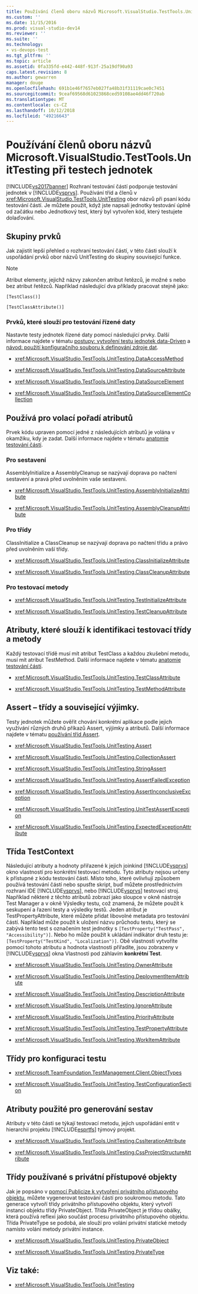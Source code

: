```yaml
---
title: Používání členů oboru názvů Microsoft.VisualStudio.TestTools.UnitTesting při testech jednotek | Dokumentace Microsoftu
ms.custom: ''
ms.date: 11/15/2016
ms.prod: visual-studio-dev14
ms.reviewer: ''
ms.suite: ''
ms.technology:
- vs-devops-test
ms.tgt_pltfrm: ''
ms.topic: article
ms.assetid: 0fa335fd-e442-448f-913f-25a19df90a93
caps.latest.revision: 8
ms.author: gewarren
manager: douge
ms.openlocfilehash: 691b1e46f7657eb027fa48b31f31119cae0c7451
ms.sourcegitcommit: 9ceaf69568d61023868ced59108ae4dd46f720ab
ms.translationtype: MT
ms.contentlocale: cs-CZ
ms.lasthandoff: 10/12/2018
ms.locfileid: "49216643"
---
```

# <a name="using-microsoftvisualstudiotesttoolsunittesting-members-in-unit-tests"></a>Používání členů oboru názvů Microsoft.VisualStudio.TestTools.UnitTesting při testech jednotek
[!INCLUDE[vs2017banner](../includes/vs2017banner.md)]
Rozhraní testování částí podporuje testování jednotek v [!INCLUDE[vsprvs](../includes/vsprvs-md.md)]. Používání tříd a členů v <xref:Microsoft.VisualStudio.TestTools.UnitTesting> obor názvů při psaní kódu testování částí. Je můžete použít, když jste napsali jednotky testování úplně od začátku nebo Jednotkový test, který byl vytvořen kód, který testujete dolaďování.

## <a name="groups-of-elements"></a>Skupiny prvků
 Jak zajistit lepší přehled o rozhraní testování částí, v této části slouží k uspořádání prvků obor názvů UnitTesting do skupiny související funkce.

> [!NOTE]
> Atribut elementy, jejichž názvy zakončen atribut řetězců, je možné s nebo bez atribut řetězců. Například následující dva příklady pracovat stejně jako:
>
>  `[TestClass()]`
>
>  `[TestClassAttribute()]`

### <a name="elements-used-for-data-driven-testing"></a>Prvků, které slouží pro testování řízené daty
 Nastavte testy jednotek řízené daty pomocí následující prvky. Další informace najdete v tématu [postupy: vytvoření testu jednotek data-Driven](../test/how-to-create-a-data-driven-unit-test.md) a [návod: použití konfiguračního souboru k definování zdroje dat](../test/walkthrough-using-a-configuration-file-to-define-a-data-source.md).

-   <xref:Microsoft.VisualStudio.TestTools.UnitTesting.DataAccessMethod>

-   <xref:Microsoft.VisualStudio.TestTools.UnitTesting.DataSourceAttribute>

-   <xref:Microsoft.VisualStudio.TestTools.UnitTesting.DataSourceElement>

-   <xref:Microsoft.VisualStudio.TestTools.UnitTesting.DataSourceElementCollection>

## <a name="attributes-used-to-establish-a-calling-order"></a>Používá pro volací pořadí atributů
 Prvek kódu upraven pomocí jedné z následujících atributů je volána v okamžiku, kdy je zadat. Další informace najdete v tématu [anatomie testování částí](http://msdn.microsoft.com/en-us/a03d1ee7-9999-4e7c-85df-7d9073976144).

### <a name="for-assemblies"></a>Pro sestavení
 AssemblyInitialize a AssemblyCleanup se nazývají doprava po načtení sestavení a pravá před uvolněním vaše sestavení.

-   <xref:Microsoft.VisualStudio.TestTools.UnitTesting.AssemblyInitializeAttribute>

-   <xref:Microsoft.VisualStudio.TestTools.UnitTesting.AssemblyCleanupAttribute>

### <a name="for-classes"></a>Pro třídy
 ClassInitialize a ClassCleanup se nazývají doprava po načtení třídu a právo před uvolněním vaší třídy.

-   <xref:Microsoft.VisualStudio.TestTools.UnitTesting.ClassInitializeAttribute>

-   <xref:Microsoft.VisualStudio.TestTools.UnitTesting.ClassCleanupAttribute>

### <a name="for-test-methods"></a>Pro testovací metody

-   <xref:Microsoft.VisualStudio.TestTools.UnitTesting.TestInitializeAttribute>

-   <xref:Microsoft.VisualStudio.TestTools.UnitTesting.TestCleanupAttribute>

## <a name="attributes-used-to-identify-test-classes-and-methods"></a>Atributy, které slouží k identifikaci testovací třídy a metody
 Každý testovací třídě musí mít atribut TestClass a každou zkušební metodu, musí mít atribut TestMethod. Další informace najdete v tématu [anatomie testování částí](http://msdn.microsoft.com/en-us/a03d1ee7-9999-4e7c-85df-7d9073976144).

-   <xref:Microsoft.VisualStudio.TestTools.UnitTesting.TestClassAttribute>

-   <xref:Microsoft.VisualStudio.TestTools.UnitTesting.TestMethodAttribute>

## <a name="assert-classes-and-related-exceptions"></a>Assert – třídy a související výjimky.
 Testy jednotek můžete ověřit chování konkrétní aplikace podle jejich využívání různých druhů příkazů Assert, výjimky a atributů. Další informace najdete v tématu [používání tříd Assert](../test/using-the-assert-classes.md).

-   <xref:Microsoft.VisualStudio.TestTools.UnitTesting.Assert>

-   <xref:Microsoft.VisualStudio.TestTools.UnitTesting.CollectionAssert>

-   <xref:Microsoft.VisualStudio.TestTools.UnitTesting.StringAssert>

-   <xref:Microsoft.VisualStudio.TestTools.UnitTesting.AssertFailedException>

-   <xref:Microsoft.VisualStudio.TestTools.UnitTesting.AssertInconclusiveException>

-   <xref:Microsoft.VisualStudio.TestTools.UnitTesting.UnitTestAssertException>

-   <xref:Microsoft.VisualStudio.TestTools.UnitTesting.ExpectedExceptionAttribute>

## <a name="the-testcontext-class"></a>Třída TestContext
 Následující atributy a hodnoty přiřazené k jejich joinkind [!INCLUDE[vsprvs](../includes/vsprvs-md.md)] okno vlastností pro konkrétní testovací metodu. Tyto atributy nejsou určeny k přístupné z kódu testování částí. Místo toho, které ovlivňují způsobem používá testování částí nebo spusťte skript, buď můžete prostřednictvím rozhraní IDE [!INCLUDE[vsprvs](../includes/vsprvs-md.md)], nebo [!INCLUDE[vsprvs](../includes/vsprvs-md.md)] testovací stroj. Například některé z těchto atributů zobrazí jako sloupce v okně nástroje Test Manager a v okně Výsledky testu, což znamená, že můžete použít k seskupení a řazení testy a výsledky testů. Jeden atribut je TestPropertyAttribute, které můžete přidat libovolné metadata pro testování částí. Například může použít k uložení názvu průchodu testu, který se zabývá tento test s označením test jednotky s `[TestProperty("TestPass", "Accessibility")]`. Nebo ho může použít k ukládání indikátor druh testu je: `[TestProperty("TestKind", "Localization")]`. Obě vlastnosti vytvoříte pomocí tohoto atributu a hodnota vlastnosti přiřadíte, jsou zobrazeny v [!INCLUDE[vsprvs](../includes/vsprvs-md.md)] okna Vlastnosti pod záhlavím **konkrétní Test**.

-   <xref:Microsoft.VisualStudio.TestTools.UnitTesting.OwnerAttribute>

-   <xref:Microsoft.VisualStudio.TestTools.UnitTesting.DeploymentItemAttribute>

-   <xref:Microsoft.VisualStudio.TestTools.UnitTesting.DescriptionAttribute>

-   <xref:Microsoft.VisualStudio.TestTools.UnitTesting.IgnoreAttribute>

-   <xref:Microsoft.VisualStudio.TestTools.UnitTesting.PriorityAttribute>

-   <xref:Microsoft.VisualStudio.TestTools.UnitTesting.TestPropertyAttribute>

-   <xref:Microsoft.VisualStudio.TestTools.UnitTesting.WorkItemAttribute>

## <a name="test-configuration-classes"></a>Třídy pro konfiguraci testu

-   <xref:Microsoft.TeamFoundation.TestManagement.Client.ObjectTypes>

-   <xref:Microsoft.VisualStudio.TestTools.UnitTesting.TestConfigurationSection>

## <a name="attributes-used-for-generating-reports"></a>Atributy použité pro generování sestav
 Atributy v této části se týkají testovací metodu, jejich uspořádání entit v hierarchii projektu [!INCLUDE[esprtfs](../includes/esprtfs-md.md)] týmový projekt.

-   <xref:Microsoft.VisualStudio.TestTools.UnitTesting.CssIterationAttribute>

-   <xref:Microsoft.VisualStudio.TestTools.UnitTesting.CssProjectStructureAttribute>

## <a name="classes-used-with-private-accessors"></a>Třídy používané s privátní přístupové objekty
 Jak je popsáno v [pomocí Publicize k vytvoření privátního přístupového objektu](http://msdn.microsoft.com/en-us/2056c6a7-6672-42a7-8f53-fead33c56deb), můžete vygenerovat testování částí pro soukromou metodu. Tato generace vytvoří třídy privátního přístupového objektu, který vytvoří instanci objektu třídy PrivateObject. Třída PrivateObject je třídou obálky, která používá reflexi jako součást procesu privátního přístupového objektu. Třída PrivateType se podobá, ale slouží pro volání privátní statické metody namísto volání metody privátní instance.

-   <xref:Microsoft.VisualStudio.TestTools.UnitTesting.PrivateObject>

-   <xref:Microsoft.VisualStudio.TestTools.UnitTesting.PrivateType>

## <a name="see-also"></a>Viz také:

- <xref:Microsoft.VisualStudio.TestTools.UnitTesting>